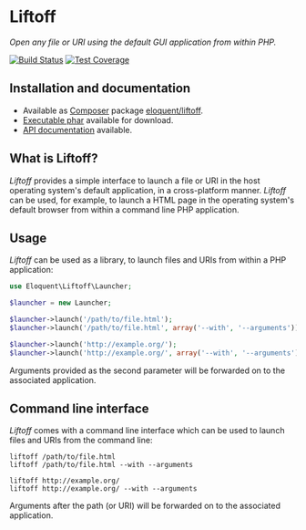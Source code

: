 # Liftoff

*Open any file or URI using the default GUI application from within PHP.*

[![Build Status]][Latest build]
[![Test Coverage]][Test coverage report]

## Installation and documentation

* Available as [Composer] package [eloquent/liftoff].
* [Executable phar] available for download.
* [API documentation] available.

## What is Liftoff?

*Liftoff* provides a simple interface to launch a file or URI in the host
operating system's default application, in a cross-platform manner. *Liftoff*
can be used, for example, to launch a HTML page in the operating system's
default browser from within a command line PHP application.

## Usage

*Liftoff* can be used as a library, to launch files and URIs from within a PHP
application:

```php
use Eloquent\Liftoff\Launcher;

$launcher = new Launcher;

$launcher->launch('/path/to/file.html');
$launcher->launch('/path/to/file.html', array('--with', '--arguments'));

$launcher->launch('http://example.org/');
$launcher->launch('http://example.org/', array('--with', '--arguments'));
```

Arguments provided as the second parameter will be forwarded on to the
associated application.

## Command line interface

*Liftoff* comes with a command line interface which can be used to launch files
and URIs from the command line:

    liftoff /path/to/file.html
    liftoff /path/to/file.html --with --arguments

    liftoff http://example.org/
    liftoff http://example.org/ --with --arguments

Arguments after the path (or URI) will be forwarded on to the associated
application.

<!-- References -->

[API documentation]: http://lqnt.co/liftoff/artifacts/documentation/api/
[Build Status]: https://raw.github.com/eloquent/liftoff/gh-pages/artifacts/images/icecave/regular/build-status.png
[Composer]: http://getcomposer.org/
[eloquent/liftoff]: https://packagist.org/packages/eloquent/liftoff
[Executable phar]: http://lqnt.co/liftoff/liftoff
[Latest build]: http://travis-ci.org/eloquent/liftoff
[Test coverage report]: http://lqnt.co/liftoff/artifacts/tests/coverage/
[Test Coverage]: https://raw.github.com/eloquent/liftoff/gh-pages/artifacts/images/icecave/regular/coverage.png
